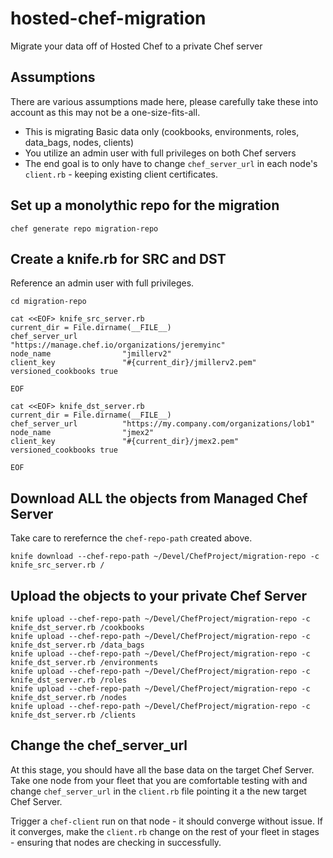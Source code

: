 # hosted-chef-migration
Migrate your data off of Hosted Chef to a private Chef server

## Assumptions
There are various assumptions made here, please carefully take these into account as this may not be a one-size-fits-all.

* This is migrating Basic data only (cookbooks, environments, roles, data_bags, nodes, clients)
* You utilize an admin user with full privileges on both Chef servers
* The end goal is to only have to change `chef_server_url` in each node's `client.rb` - keeping existing client certificates.

## Set up a monolythic repo for the migration

```
chef generate repo migration-repo
```

## Create a knife.rb for SRC and DST

Reference an admin user with full privileges.

```
cd migration-repo

cat <<EOF> knife_src_server.rb
current_dir = File.dirname(__FILE__)
chef_server_url          "https://manage.chef.io/organizations/jeremyinc"
node_name                "jmillerv2"
client_key               "#{current_dir}/jmillerv2.pem"
versioned_cookbooks true

EOF

cat <<EOF> knife_dst_server.rb
current_dir = File.dirname(__FILE__)
chef_server_url          "https://my.company.com/organizations/lob1"
node_name                "jmex2"
client_key               "#{current_dir}/jmex2.pem"
versioned_cookbooks true

EOF
```


## Download ALL the objects from Managed Chef Server

Take care to rerefernce the `chef-repo-path` created above.
```
knife download --chef-repo-path ~/Devel/ChefProject/migration-repo -c knife_src_server.rb /
```

## Upload the objects to your private Chef Server

```
knife upload --chef-repo-path ~/Devel/ChefProject/migration-repo -c knife_dst_server.rb /cookbooks
knife upload --chef-repo-path ~/Devel/ChefProject/migration-repo -c knife_dst_server.rb /data_bags
knife upload --chef-repo-path ~/Devel/ChefProject/migration-repo -c knife_dst_server.rb /environments
knife upload --chef-repo-path ~/Devel/ChefProject/migration-repo -c knife_dst_server.rb /roles
knife upload --chef-repo-path ~/Devel/ChefProject/migration-repo -c knife_dst_server.rb /nodes
knife upload --chef-repo-path ~/Devel/ChefProject/migration-repo -c knife_dst_server.rb /clients
```

## Change the chef_server_url

At this stage, you should have all the base data on the target Chef Server.
Take one node from your fleet that you are comfortable testing with and change `chef_server_url` in the `client.rb` file
pointing it a the new target Chef Server.  

Trigger a `chef-client` run on that node - it should converge without issue.
If it converges, make the `client.rb` change on the rest of your fleet in stages - ensuring that nodes are checking in successfully.
